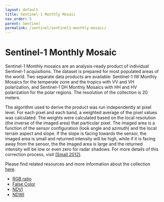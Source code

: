 ```yaml
---
layout: default
title: Sentinel-1 Monthly Mosaic
nav_order: 5
parent: Sentinel
permalink: /sentinel/sentinel1-monthly-mosaic/
---
```


# Sentinel-1 Monthly Mosaic

Sentinel-1 Monthly mosaics are an analysis-ready product of individual Sentinel-1 acquisitions. The dataset is prepared for most populated areas of the world. Two separate data products are available: Sentinel-1 IW Monthly Mosaics for the temperate zone and the tropics with VV and VH polarization, and Sentinel-1 DH Monthly Mosaics with HH and HV polarization for the polar regions. The resolution of the collection is 20 meters.

The algorithm used to derive the product was run independently at pixel level. For each pixel and each band, a weighted average of the pixel values was calculated. The weights were calculated based on the local resolution (the inverse of the imaged area) that particular pixel. The imaged area is a function of the sensor configuration (look angle and azimuth) and the local terrain aspect and slope. If the slope is facing towards the sensor, the imaged area is small and returned intensity will be high, while if it is facing away from the sensor, the the imaged area is large and the returned intensity will be low or even zero for radar shadows.
For more details of this correction process, visit [(Small 2012)](https://ieeexplore.ieee.org/abstract/document/6350465).

Please find related resources and more information about the collection [here](https://documentation.dataspace.copernicus.eu/APIs/SentinelHub/Data/S1GRD.html#processing-chain).

- [RGB ratio](/sentinel1-monthly-mosaic/rgb_ratio)
- [False Color](/sentinel2-quarterly-cloudless-mosaic/false-color)
- [NDVI](/sentinel2-quarterly-cloudless-mosaic/ndvi)
- [NDWI](/sentinel2-quarterly-cloudless-mosaic/ndwi)
